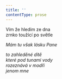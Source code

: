 ```yaml
---
title: ''
contentType: prose
---
```


<section>

Vím že hledím ze dna  
zrnko toužící po světle

_Mám tu však lásku Pane_

</section>

<section>

_to zahleděné dítě  
které pod tunami vody  
rozeznává v modři  
jenom mne_

</section>
